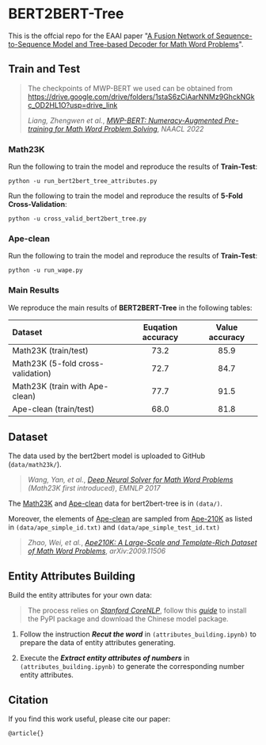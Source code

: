 # BERT2BERT-Tree
This is the offcial repo for the EAAI paper "[A Fusion Network of Sequence-to-Sequence Model and Tree-based Decoder for Math Word Problems](https://arxiv.org/)".

## Train and Test

> The checkpoints of MWP-BERT we used can be obtained from https://drive.google.com/drive/folders/1staS6zCiAarNNMz9GhckNGkc_OD2HL1O?usp=drive_link
> 
> *Liang, Zhengwen et al.*, 
> *[MWP-BERT: Numeracy-Augmented Pre-training for Math Word Problem Solving](https://aclanthology.org/2022.findings-naacl.74)*,
> *NAACL 2022*

### Math23K

Run the following to train the model and reproduce the results of **Train-Test**:
```
python -u run_bert2bert_tree_attributes.py
```

Run the following to train the model and reproduce the results of **5-Fold Cross-Validation**:

```
python -u cross_valid_bert2bert_tree.py
```

### Ape-clean

Run the following to train the model and reproduce the results of **Train-Test**:
```
python -u run_wape.py
```

### Main Results

We reproduce the main results of **BERT2BERT-Tree** in the following tables:

| Dataset | Euqation accuracy | Value accuracy |
| :--- | :---: | :---: |
| Math23K (train/test) | 73.2 | 85.9 |
| Math23K (5-fold cross-validation) | 72.7 | 84.7 |
| Math23K (train with Ape-clean) | 77.7 | 91.5 |
| Ape-clean (train/test) | 68.0 | 81.8 |

## Dataset

The data used by the bert2bert model is uploaded to GitHub (`data/math23k/`).
> *Wang, Yan, et al.*,
> *[Deep Neural Solver for Math Word Problems](https://doi.org/10.18653/v1/D17-1088)* *(Math23K first introduced)*,
> *EMNLP 2017*

The [Math23K](https://github.com/2003pro/Graph2Tree/tree/master/math23k/data) and [Ape-clean](https://github.com/LZhenwen/MWP-BERT/tree/main/Fine-tuning/Math23k/data) data for bert2bert-tree is in `(data/)`. 

Moreover, the elements of [Ape-clean](https://github.com/LZhenwen/MWP-BERT/tree/main/Fine-tuning/Math23k/data) are sampled from [Ape-210K](https://github.com/Chenny0808/ape210k) as listed in `(data/ape_simple_id.txt)` and `(data/ape_simple_test_id.txt)`
> *Zhao, Wei, et al.*,
> *[Ape210K: A Large-Scale and Template-Rich Dataset of Math Word Problems](https://doi.org/10.48550/arXiv.2009.11506)*,
> *arXiv:2009.11506*

## Entity Attributes Building

Build the entity attributes for your own data:

> The process relies on *[Stanford CoreNLP](https://stanfordnlp.github.io/CoreNLP/)*, follow this *[guide](https://github.com/Lynten/stanford-corenlp)* to install the PyPI package and download the Chinese model package.

1. Follow the instruction ***Recut the word*** in `(attributes_building.ipynb)` to prepare the data of entity attributes generating.

2. Execute the ***Extract entity attributes of numbers*** in `(attributes_building.ipynb)` to generate the corresponding number entity attributes.

## Citation

If you find this work useful, please cite our paper:
```
@article{}
```